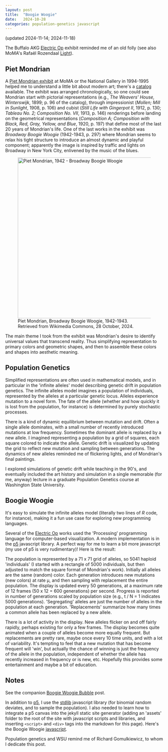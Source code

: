 ```yaml
---
layout: post
title:  "Boogie Woogie"
date:   2024-10-28
categories: population-genetics javascript
---
```


(updated 2024-11-14; 2024-11-18)

The Buffalo AKG [Electric Op][] exhibit reminded me of an old folly
(see also MoMA's Rafa&euml;l Rozendaal [Light][]).

## Piet Mondrian

A [Piet Mondrian exhibit][] at MoMA or the National Gallery in
1994-1995 helped me to understand a little bit about modern art;
there's a [catalog][] available. The exhibit was arranged
chronologically, so one could see Mondrian start with pictorial
representations (e.g., *The Weavers' House, Winterswijk*, 1899; p. 96
of the catalog), through impressionist (*Mollen; Mill in Sunlight*,
1908, p. 106) and cubist (*Still Life with Gingerpot II*, 1912,
p. 130; *Tableau No. 2; Composition No. VII*, 1913, p. 146) renderings
before landing on the geometrical representations (*Composition A;
Composition with Black, Red, Gray, Yellow, and Blue*, 1920, p. 197)
that define most of the last 20 years of Mondrian's life. One of the
last works in the exhibit was *Broadway Boogie Woogie* (1942-1943,
p. 297) where Mondrian seems to relax his tight structure to introduce
an almost dynamic and playful component; apparently the image is
inspired by traffic and lights on Broadway in New York City, enlivened
by the music of the blues.


<figure>
<a title="Piet Mondrian, Public domain, via Wikimedia Commons" href="https://commons.wikimedia.org/wiki/File:Piet_Mondrian,_1942_-_Broadway_Boogie_Woogie.jpg"><img width="512" alt="Piet Mondrian, 1942 - Broadway Boogie Woogie" src="https://upload.wikimedia.org/wikipedia/commons/thumb/3/30/Piet_Mondrian%2C_1942_-_Broadway_Boogie_Woogie.jpg/512px-Piet_Mondrian%2C_1942_-_Broadway_Boogie_Woogie.jpg?20160102143308"></a>
<figcaption>
Piet Mondrian, Broadway Boogie Woogie, 1942-1943.<br/>
Retrieved from Wikimedia Commons, 28 October, 2024.
</figcaption>
</figure>

The main theme I took from the exhibit was Mondrian's desire to
identify universal values that transcend reality. Thus simplifying
representation to primary colors and geometric shapes, and then to
assemble these colors and shapes into aesthetic meaning.

## Population Genetics

Simplified representations are often used in mathematical models, and
in particular in the 'infinite alleles' model describing genetic drift
in population genetics. The infinite alleles model imagines a
population of individuals, represented by the alleles at a particular
genetic locus.  Alleles experience mutation to a novel form. The fate
of the allele (whether and how quickly it is lost from the population,
for instance) is determined by purely stochastic processes. 

There is a kind of dynamic equilibrium between mutation and drift.
Often a single allele dominates, with a small number of recently
introduced mutations at low frequency. Sometimes the dominant allele
is replaced by a new allele. I imagined representing a population by a
grid of squares, each square colored to indicate the allele. Genetic
drift is visualized by updating the grid to reflect new mutation and
sampling between generations. The dynamics of new alleles reminded me
of flickering lights, and of Mondrian's final paintings. 

I explored simulations of genetic drift while teaching in the 90's,
and eventually included the art history and simulation in a single
memorable (for me, anyway) lecture in a graduate Population Genetics
course at Washington State University.

## Boogie Woogie

It's easy to simulate the infinite alleles model (literally two lines
of *R* code, for instance), making it a fun use case for exploring new
programming languages.

Several of the [Electric Op][] works used the 'Processing' programming
language for computer-based visualization. A modern implementation is
in the [p5][] javascript library. A perfect way for me to learn a bit
more javascript (my use of p5 is very rudimentary)! Here is the
result:

<div class="p5-boogie-woogie-canvas"></div>
<script src="/assets/stdlib-js/random-base-binomial.js"></script>
<script src ="/assets/stdlib-js/random-sample.js"></script>
<script src="/assets/p5/libraries/p5.min.js"></script>
<script src="/assets/p5/boogie-woogie.js"></script>

The population is represented by a 71 x 71 grid of alleles, so 5041
haploid 'individuals' (I started with a rectangle of 5000 individuals,
but then adjusted to match the square format of Mondrian's
work). Initially all alleles are the same (random) color. Each
generation introduces new mutations (new colors) at rate &mu;, and
then sampling with replacement the entire population. The display is
updated every 50 generations, at a maximum rate of 12 frames (50 x 12
= 600 generations) per second. Progress is reported in number of
generations scaled by population size (e.g., t / N = 1 indicates 5000
generations). 'Segregating' alleles are just the number of alleles in
the population at each generation. 'Replacements' summarize how many
times a common allele has been replaced by a new allele.

There is a lot of activity in the display. New alleles flicker on and
off fairly rapidly, perhaps existing for only a few frames. The
display becomes quite animated when a couple of alleles become more
equally frequent. But replacements are pretty rare, maybe once every
10 time units, and with a lot of variability. It's tempting to feel
that a new mutation that has become frequent will 'win', but actually
the chance of winning is just the frequency of the allele in the
population, independent of whether the allele has recently increased
in frequency or is new, etc. Hopefully this provides some
entertainment and maybe a bit of education.

## Notes

See the companion [Boogie Woogie Bubble][] post.

In addition to [p5][], I use the [stdlib][] javascript library (for
binomial random deviates, and to sample the population).  I also
needed to learn how to integrate a p5 canvas into the jekyll static
site generator (adding an 'assets' folder to the root of
the site with javascript scripts and libraries, and inserting
`<script>` and `<div>` tags into the markdown for this page). Here's
the Boogie Woogie [javascript][]. 

Population genetics and WSU remind me of Richard Gomulkiewicz, to whom
I dedicate this post.

[Electric Op]: https://buffaloakg.org/art/exhibitions/electric-op
[Light]: https://www.moma.org/calendar/exhibitions/5774
[Piet Mondrian exhibit]: https://www.moma.org/calendar/exhibitions/470
[catalog]: https://assets.moma.org/documents/moma_catalogue_470_300063147.pdf
[p5]: https://p5js.org/
[stdlib]: https://stdlib.io/
[Boogie Woogie Bubble]: /population-genetics/javascript/2024/10/29/boogie-woogie-bubble.html
[javascript]: /assets/p5/boogie-woogie.js
